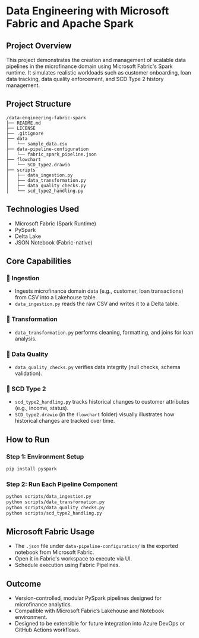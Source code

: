 # Data Engineering with Microsoft Fabric and Apache Spark

## Project Overview

This project demonstrates the creation and management of scalable data pipelines in the microfinance domain using Microsoft Fabric's Spark runtime. It simulates realistic workloads such as customer onboarding, loan data tracking, data quality enforcement, and SCD Type 2 history management.

## Project Structure

```
/data-engineering-fabric-spark
├── README.md
├── LICENSE
├── .gitignore
├── data
│   └── sample_data.csv
├── data-pipeline-configuration
│   └── fabric_spark_pipeline.json
├── flowchart
│   └── SCD_type2.drawio
├── scripts
│   ├── data_ingestion.py
│   ├── data_transformation.py
│   ├── data_quality_checks.py
│   └── scd_type2_handling.py
```

## Technologies Used
- Microsoft Fabric (Spark Runtime)
- PySpark
- Delta Lake
- JSON Notebook (Fabric-native)

## Core Capabilities

### 🔹 Ingestion
- Ingests microfinance domain data (e.g., customer, loan transactions) from CSV into a Lakehouse table.
- `data_ingestion.py` reads the raw CSV and writes it to a Delta table.

### 🔹 Transformation
- `data_transformation.py` performs cleaning, formatting, and joins for loan analysis.

### 🔹 Data Quality
- `data_quality_checks.py` verifies data integrity (null checks, schema validation).

### 🔹 SCD Type 2
- `scd_type2_handling.py` tracks historical changes to customer attributes (e.g., income, status).
- `SCD_type2.drawio` (in the `flowchart` folder) visually illustrates how historical changes are tracked over time.

## How to Run

### Step 1: Environment Setup
```bash
pip install pyspark
```

### Step 2: Run Each Pipeline Component
```bash
python scripts/data_ingestion.py
python scripts/data_transformation.py
python scripts/data_quality_checks.py
python scripts/scd_type2_handling.py
```

## Microsoft Fabric Usage
- The `.json` file under `data-pipeline-configuration/` is the exported notebook from Microsoft Fabric.
- Open it in Fabric's workspace to execute via UI.
- Schedule execution using Fabric Pipelines.

## Outcome
- Version-controlled, modular PySpark pipelines designed for microfinance analytics.
- Compatible with Microsoft Fabric’s Lakehouse and Notebook environment.
- Designed to be extensible for future integration into Azure DevOps or GitHub Actions workflows.


